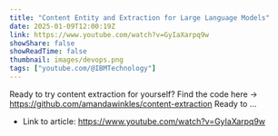 ```yaml
---
title: "Content Entity and Extraction for Large Language Models"
date: 2025-01-09T12:00:19Z
link: https://www.youtube.com/watch?v=GyIaXarpq9w
showShare: false
showReadTime: false
thumbnail: images/devops.png
tags: ["youtube.com/@IBMTechnology"]
---
```

Ready to try content extraction for yourself? Find the code here → https://github.com/amandawinkles/content-extraction Ready to ...

- Link to article: https://www.youtube.com/watch?v=GyIaXarpq9w